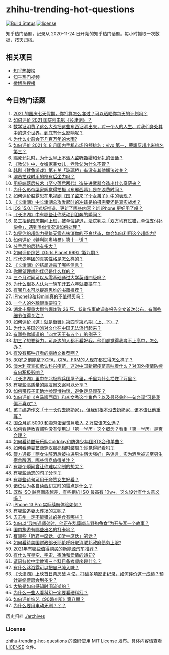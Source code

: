 # zhihu-trending-hot-questions

[![Build Status](https://github.com/justjavac/zhihu-trending-hot-questions/workflows/ci/badge.svg?branch=master)](https://github.com/justjavac/zhihu-trending-hot-questions/actions)
[![license](https://img.shields.io/github/license/justjavac/zhihu-trending-hot-questions)](https://github.com/justjavac/zhihu-trending-hot-questions/blob/master/LICENSE)

知乎热门话题，记录从 2020-11-24 日开始的知乎热门话题。每小时抓取一次数据，按天[归档](./archives)。

## 相关项目

- [知乎热搜榜](https://github.com/justjavac/zhihu-trending-top-search)
- [知乎热门视频](https://github.com/justjavac/zhihu-trending-hot-video)
- [微博热搜榜](https://github.com/justjavac/weibo-trending-hot-search)

## 今日热门话题

<!-- BEGIN -->
<!-- 最后更新时间 Sun Oct 03 2021 04:17:41 GMT+0800 (China Standard Time) -->

1. [2021 的国庆七天假期，你打算怎么度过？可以晒晒你每天的计划吗？](https://www.zhihu.com/question/489147712)
1. [如何评价 2021 国庆档电影《长津湖》？](https://www.zhihu.com/question/488992270)
1. [数学证明费了这么大劲把这些东西证明出来，对一个人的人生、对我们身处其中的这个世界，到底有什么影响呢？](https://www.zhihu.com/question/489676446)
1. [为什么史前会下几百万年的大雨?](https://www.zhihu.com/question/375319488)
1. [如何评价 2021 年 8 月国内手机市场份额排名：vivo 第一，荣耀反超小米排名第三？](https://www.zhihu.com/question/489942463)
1. [赐死允礼时，为什么皇上不派人监听甄嬛和允礼的谈话？](https://www.zhihu.com/question/463425088)
1. [《教父》中，女婿家暴女儿，老教父为什么不管？](https://www.zhihu.com/question/277718004)
1. [韩剧《鱿鱼游戏》第五关「玻璃桥」有没有其他解法过关？](https://www.zhihu.com/question/487683078)
1. [演员拍戏时用的枪有后坐力吗？](https://www.zhihu.com/question/265851341)
1. [用极端落后技术（至少落后两代）造先进武器会造出什么奇葩来？](https://www.zhihu.com/question/478170187)
1. [为什么影帝梁家辉觉得拍摄《东邪西毒》是在浪费时间？](https://www.zhihu.com/question/487151696)
1. [如何评价赵露思在电视剧《国子监来了个女弟子》中的表现？](https://www.zhihu.com/question/488238797)
1. [《长津湖》中长津湖总攻发起时的冲锋是拍摄需要还是真实战术？](https://www.zhihu.com/question/490117216)
1. [iOS 15.0.1 正式版推送，更新了哪些内容？新 iPhone 更好用了吗？](https://www.zhihu.com/question/490253830)
1. [《长津湖》中有哪些让你感动到泪奔的瞬间？](https://www.zhihu.com/question/489855039)
1. [员工拒绝国庆期间上班，被单位辞退，法院判决「双方均有过错，单位支付补偿金」，遇到类似情况该如何处理？](https://www.zhihu.com/question/490140948)
1. [如果你的超能力是每天零点抹消你的不良状态，你会如何利用这个超能力?](https://www.zhihu.com/question/485561972)
1. [如何评价《特利迦奥特曼》第十一话？](https://www.zhihu.com/question/490233823)
1. [分手后的后劲有多大？](https://www.zhihu.com/question/440316118)
1. [如何评价综艺《Girls Planet 999》第九期？](https://www.zhihu.com/question/490190388)
1. [时代少年团的真实性格是怎么样的？](https://www.zhihu.com/question/444515587)
1. [《长津湖》的结局透露了哪些信息？](https://www.zhihu.com/question/489923828)
1. [你期望理想的伴侣是什么样的？](https://www.zhihu.com/question/20073407)
1. [三个月时间可以从零基础通过大学英语四级吗？](https://www.zhihu.com/question/40616759)
1. [为什么很多人认为一辆车开五六年就要换车？](https://www.zhihu.com/question/37958506)
1. [有哪几本可以提高思维的书籍推荐？](https://www.zhihu.com/question/481720206)
1. [iPhone13和13mini真的不值得买吗？](https://www.zhihu.com/question/487948850)
1. [一个人的外貌很重要吗？](https://www.zhihu.com/question/489081507)
1. [湖北十堰重大燃气爆炸致 26 死、138 伤事故调查报告全文首次公布，有哪些细节值得关注？](https://www.zhihu.com/question/490228405)
1. [如何评价《这！就是街舞》第四季第八期（上、下）？](https://www.zhihu.com/question/490230642)
1. [为什么美国的派对文化在中国无法流行起来？](https://www.zhihu.com/question/20445088)
1. [有哪些你知道的「四大天王有五个」的例子？](https://www.zhihu.com/question/309766691)
1. [初三了想要努力，可身边的人都不看好我，他们都觉得我考不上高中，怎么办？](https://www.zhihu.com/question/490308980)
1. [有没有那种好看的病娇文推荐啊？](https://www.zhihu.com/question/472808080)
1. [30岁之前能拿下CFA，CPA，FRM的人现在都过得怎么样了？](https://www.zhihu.com/question/436562845)
1. [澳大利亚宣布承认科兴疫苗，这对中国新冠疫苗意味着什么？对国外疫情防控有何积极影响？](https://www.zhihu.com/question/490117833)
1. [《长津湖》里中在北极熊兵团屋子里，千里为什么拦住了万里？](https://www.zhihu.com/question/490027681)
1. [有哪些高质量的朋友圈文案可以分享？](https://www.zhihu.com/question/481515057)
1. [如何带孩子正确地参观博物馆，避免走马观花？](https://www.zhihu.com/question/454045564)
1. [如何评价《白马啸西风》和李文秀这个角色？以及最经典的一句台词“可是我偏不喜欢”？](https://www.zhihu.com/question/30622355)
1. [孩子编造作文「十一长假去奶奶家」，但我们根本没去奶奶家，该不该让他重写？](https://www.zhihu.com/question/489760728)
1. [国企月薪 5000 和卖鸡蛋灌饼月收入 2 万应该怎么选？](https://www.zhihu.com/question/489234967)
1. [如何看待教育部称没有使用过「第一学历」这个概念？看重「第一学历」是否合理？](https://www.zhihu.com/question/490006523)
1. [如何看待酷玩乐队Coldplay和防弹少年团BTS合作单曲？](https://www.zhihu.com/question/472556369)
1. [如何看待娄艺潇穿汉服亮相时装周？你觉得好看吗？](https://www.zhihu.com/question/489390731)
1. [警方通报「两女生醉酒后被拉进男生宿舍强奸」系谣言，实为酒后被送至男生宿舍醒酒，哪些信息值得关注？](https://www.zhihu.com/question/489676822)
1. [有哪个瞬间曾让你难以抑制的想哭？](https://www.zhihu.com/question/21781757)
1. [有哪些励志的句子分享？](https://www.zhihu.com/question/334769372)
1. [有哪些诗句可用于夸赞女生好看？](https://www.zhihu.com/question/432063155)
1. [诸位认为各自读西幻文时的雷点是什么？](https://www.zhihu.com/question/473869069)
1. [既然 ISO 越高画质越差，有些相机 ISO 最高有 10w+，这么设计有什么意义吗？](https://www.zhihu.com/question/489421788)
1. [iPhone 13 Pro 实际续航体验如何？](https://www.zhihu.com/question/488871398)
1. [有哪些追妻火葬场的文呢？](https://www.zhihu.com/question/482252195)
1. [去苏州一定不能错过的美食有哪些？](https://www.zhihu.com/question/25378522)
1. [如何以“我初遇师弟时，他正在乱葬岗与野狗争食”为开头写一个故事？](https://www.zhihu.com/question/487842300)
1. [国内旅游有哪些出名的打卡地？](https://www.zhihu.com/question/490117054)
1. [有哪些「听君一席话，如听一席话」的话？](https://www.zhihu.com/question/476429482)
1. [如何看待美国财政部长耶伦呼吁取消联邦政府债务上限?](https://www.zhihu.com/question/490069436)
1. [2021年有哪些值得购买的新能源汽车推荐？](https://www.zhihu.com/question/453685884)
1. [有什么写星空、宇宙、夜晚和爱情的诗句?](https://www.zhihu.com/question/46802818)
1. [请问各位中学教资三个科目备考顺序是什么？](https://www.zhihu.com/question/479206225)
1. [有什么沐浴露可以把自己腌入味？](https://www.zhihu.com/question/48929487)
1. [《长津湖》上映首日票房破 4 亿，打破多项影史纪录，如何评价这一成绩？预计最终票房会到多少？](https://www.zhihu.com/question/490123035)
1. [大脑是如何感知时间流逝的？](https://www.zhihu.com/question/488307955)
1. [为什么一些人看科幻一定要看硬科幻？](https://www.zhihu.com/question/479187813)
1. [如何评价综艺《90婚介所》第八期？](https://www.zhihu.com/question/490174186)
1. [为什么要用电动牙刷？？？](https://www.zhihu.com/question/290815525)

<!-- END -->

历史归档 [./archives](./archives)

### License

[zhihu-trending-hot-questions](https://github.com/justjavac/zhihu-trending-hot-questions)
的源码使用 MIT License 发布。具体内容请查看 [LICENSE](./LICENSE) 文件。
